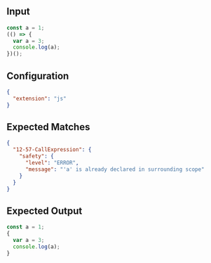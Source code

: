 
## Input
```javascript input
const a = 1;
(() => {
  var a = 3;
  console.log(a);
})();
```

## Configuration
```json configuration
{
  "extension": "js"
}
```

## Expected Matches
```json expected matches
{
  "12-57-CallExpression": {
    "safety": {
      "level": "ERROR",
      "message": "'a' is already declared in surrounding scope"
    }
  }
}
```

## Expected Output
```javascript expected output
const a = 1;
{
  var a = 3;
  console.log(a);
}
```
